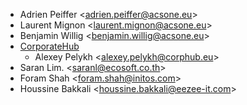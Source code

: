 - Adrien Peiffer \<<adrien.peiffer@acsone.eu>\>
- Laurent Mignon \<<laurent.mignon@acsone.eu>\>
- Benjamin Willig \<<benjamin.willig@acsone.eu>\>
- [CorporateHub](https://corporatehub.eu/)
  - Alexey Pelykh \<<alexey.pelykh@corphub.eu>\>
- Saran Lim. \<<saranl@ecosoft.co.th>\>
- Foram Shah \<<foram.shah@initos.com>\>
- Houssine Bakkali \<<houssine.bakkali@eezee-it.com>\>
